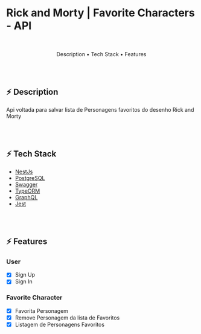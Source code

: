# Rick and Morty | Favorite Characters - API

</br>

<p align="center">
  <a>Description</a> •
  <a>Tech Stack</a> •
  <a>Features</a> 
</p>

</br></br>

## ⚡ **Description**

<p>Api voltada para salvar lista de Personagens favoritos do desenho Rick and Morty</p>

</br></br>

## ⚡ **Tech Stack**

- [NestJs](https://nestjs.com/)
- [PostgreSQL](https://www.postgresql.org/)
- [Swagger](https://swagger.io/)
- [TypeORM](https://typeorm.io/)
- [GraphQL](https://graphql.org/)
- [Jest](https://jestjs.io/pt-BR/)

</br></br>

## ⚡ **Features**

### User

- [x] Sign Up
- [x] Sign In

### Favorite Character

- [x] Favorita Personagem
- [x] Remove Personagem da lista de Favoritos
- [x] Listagem de Personagens Favoritos
